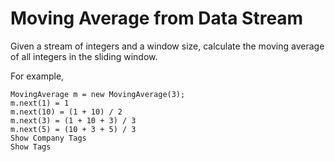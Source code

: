 # Moving Average from Data Stream

Given a stream of integers and a window size, calculate the moving average of all integers in the sliding window.

For example,

```
MovingAverage m = new MovingAverage(3);
m.next(1) = 1
m.next(10) = (1 + 10) / 2
m.next(3) = (1 + 10 + 3) / 3
m.next(5) = (10 + 3 + 5) / 3
Show Company Tags
Show Tags
```